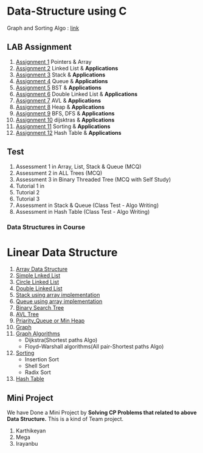# Data-Structure using C
Graph and Sorting Algo : [link](https://github.com/KKBUGHUNTER/Data-Structure/blob/main/DS%20UNIT%204%2C5.pdf)
## LAB Assignment
1.  [Assignment 1](https://github.com/KKBUGHUNTER/Data-Structure/tree/main/Assignment%201) Pointers & Array
2.  [Assignment 2](https://github.com/KKBUGHUNTER/Data-Structure/tree/main/Assignment%202) Linked List & **Applications**
3.  [Assignment 3](https://github.com/KKBUGHUNTER/Data-Structure/tree/main/Assignment-3) Stack & **Applications**
4.  [Assignment 4](https://github.com/KKBUGHUNTER/Data-Structure/tree/main/Assignment-4) Queue & **Applications**
5.  [Assignment 5](https://github.com/KKBUGHUNTER/Data-Structure/tree/main/Assignment-5) BST & **Applications**
6.  [Assignment 6](https://github.com/KKBUGHUNTER/Data-Structure/tree/main/Assignment-6) Double Linked List & **Applications**
7.  [Assignment 7](https://github.com/KKBUGHUNTER/Data-Structure/tree/main/Assignment-7) AVL & **Applications**
8.  [Assignment 8](https://github.com/KKBUGHUNTER/Data-Structure/tree/main/Assignment-8) Heap & **Applications**
9.  [Assignment 9](https://github.com/KKBUGHUNTER/Data-Structure/tree/main/Assignment-9) BFS, DFS & **Applications**
10.  [Assignment 10](https://github.com/KKBUGHUNTER/Data-Structure/tree/main/Assignment-10) dijsktras & **Applications**
11.  [Assignment 11](https://github.com/KKBUGHUNTER/Data-Structure/tree/main/Assignment-11) Sorting & **Applications**
12.  [Assignment 12](https://github.com/KKBUGHUNTER/Data-Structure/tree/main/Assignment-12) Hash Table & **Applications**
## Test
1. Assessment 1 in Array, List, Stack & Queue (MCQ) 
2. Assessment 2 in ALL Trees (MCQ)
3. Assessment 3 in Binary Threaded Tree (MCQ with Self Study)
4. Tutorial 1 in 
5. Tutorial 2
6. Tutorial 3
7. Assessment  in Stack & Queue (Class Test - Algo Writing)
8. Assessment  in Hash Table (Class Test - Algo Writing)
### Data Structures in Course
# Linear Data Structure
1.  [Array Data Structure](https://github.com/KKBUGHUNTER/Data-Structure/tree/main/All%20Data%20Structure/Array%20Data%20Structure)  <br>
2.  [Simple Lnked List](https://github.com/KKBUGHUNTER/Data-Structure/tree/main/All%20Data%20Structure/Simple%20Linked%20List) <br>
3.  [Circle Linked List](https://github.com/KKBUGHUNTER/Data-Structure/tree/main/All%20Data%20Structure/Circular%20Linked%20List) <br>
4.  [Double Linked List](https://github.com/KKBUGHUNTER/Data-Structure/tree/main/All%20Data%20Structure/Double%20Linked%20List) <br>
5.  [Stack using array implementation](https://github.com/KKBUGHUNTER/Data-Structure/tree/main/All%20Data%20Structure/Stack%20using%20array%20implementation) <br>
6.  [Queue using array implementation](https://github.com/KKBUGHUNTER/Data-Structure/tree/main/All%20Data%20Structure)<br>
7.  [Binary Search Tree](https://github.com/KKBUGHUNTER/Data-Structure/tree/main/All%20Data%20Structure/BST) <br>
8.  [AVL Tree](https://github.com/KKBUGHUNTER/Data-Structure/tree/main/All%20Data%20Structure/AVL) <br>
9.  [Priarity_Queue or Min Heap](https://github.com/KKBUGHUNTER/Data-Structure/tree/main/All%20Data%20Structure/Priarity_Queue) <br>
10. [Graph](https://github.com/KKBUGHUNTER/Data-Structure/tree/main/All%20Data%20Structure/GRAPH) <br>
11. [Graph Algorithms](https://github.com/KKBUGHUNTER/Data-Structure/tree/main/All%20Data%20Structure/GRAPH%20Appliactions) <br>
     - Dijkstra(Shortest paths Algo)
     - Floyd–Warshall algorithms(All pair-Shortest paths Algo)
12. [Sorting](https://github.com/KKBUGHUNTER/Data-Structure/tree/main/All%20Data%20Structure/GRAPH%20Appliactions)
    - Insertion Sort
    - Shell Sort
    - Radix Sort
13. [Hash Table](https://github.com/KKBUGHUNTER/Data-Structure/tree/main/All%20Data%20Structure/GRAPH%20Appliactions)<br>
    

## Mini Project 
We have Done a Mini Project by **Solving CP Problems that related to above Data Structure.** This is a kind of Team project.
1. Karthikeyan
2. Mega
3. Irayanbu
